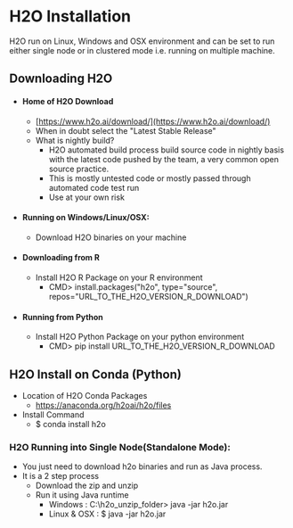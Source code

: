 # H2O Installation #

H2O run on Linux, Windows and OSX environment and can be set to run either single node or in clustered mode i.e. running on multiple machine.

## Downloading H2O ##
 - #### Home of H2O Download ####
   - [https://www.h2o.ai/download/](https://www.h2o.ai/download/)
   - When in doubt select the "Latest Stable Release"
   - What is nightly build?
     - H2O automated build process build source code in nightly basis with the latest code pushed by the team, a very common open source practice. 
     - This is mostly untested code or mostly passed through automated code test run
     - Use at your own risk
 - #### Running on Windows/Linux/OSX: ####
   - Download H2O binaries on your machine
 - #### Downloading from R ####
   - Install H2O R Package on your R environment
     - CMD> install.packages("h2o", type="source", repos="URL_TO_THE_H2O_VERSION_R_DOWNLOAD")
 - #### Running from Python ####
   - Install H2O Python Package on your python environment
     - CMD> pip install URL_TO_THE_H2O_VERSION_R_DOWNLOAD

## H2O Install on Conda (Python) ##
  - Location of H2O Conda Packages
    - https://anaconda.org/h2oai/h2o/files
  - Install Command
    - $ conda install h2o 

### H2O Running into Single Node(Standalone Mode): ###
 - You just need to download h2o binaries and run as Java process. 
 - It is a 2 step process
   - Download the zip and unzip
   - Run it using Java runtime
     - Windows     : C:\h2o_unzip_folder> java -jar h2o.jar
     - Linux & OSX : $ java -jar h2o.jar
